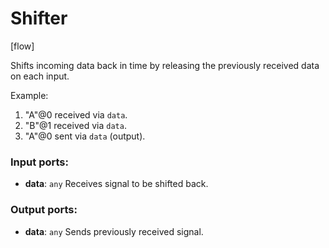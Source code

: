 # Shifter

[flow]

Shifts incoming data back in time by releasing the previously received data on each input. 

Example:
1. "A"@0 received via `data`.
2. "B"@1 received via `data`.
3. "A"@0 sent via `data` (output).

### Input ports:

* __data__: `any`
    Receives signal to be shifted back.



### Output ports:

* __data__: `any`
    Sends previously received signal.




